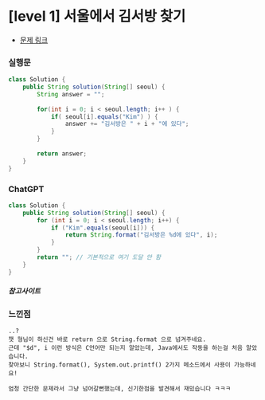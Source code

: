 # [level 1] 서울에서 김서방 찾기

* [문제 링크](https://school.programmers.co.kr/learn/courses/30/lessons/12919)


### 실행문
```java
class Solution {
    public String solution(String[] seoul) {
        String answer = "";
        
        for(int i = 0; i < seoul.length; i++ ) {
            if( seoul[i].equals("Kim") ) {
                answer += "김서방은 " + i + "에 있다";
            }
        }
        
        return answer;
    }
}
```

### ChatGPT
```java
class Solution {
    public String solution(String[] seoul) {
        for (int i = 0; i < seoul.length; i++) {
            if ("Kim".equals(seoul[i])) {
                return String.format("김서방은 %d에 있다", i);
            }
        }
        return ""; // 기본적으로 여기 도달 안 함
    }
}
```

##### 참고사이트

### 느낀점
```
..?
챗 형님이 하신건 바로 return 으로 String.format 으로 넘겨주네요.
근데 "$d", i 이런 방식은 C언어만 되는지 알았는데, Java에서도 작동을 하는걸 처음 알았습니다.
찾아보니 String.format(), System.out.printf() 2가지 메소드에서 사용이 가능하네요!

엄청 간단한 문제라서 그냥 넘어갈뻔했는데, 신기한점을 발견해서 재밌습니다 ㅋㅋㅋ
``` 

